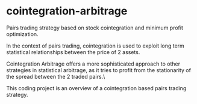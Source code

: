 # cointegration-arbitrage
Pairs trading strategy based on stock cointegration and minimum profit optimization.


In the context of pairs trading, cointegration is used to exploit long term statistical relationships between the price of 2 assets.

Cointegration Arbitrage offers a more sophisticated approach to other strategies in statistical arbitrage, as it tries to profit from the stationarity of the spread between the 2 traded pairs.\\

This coding project is an overview of a cointegration based pairs trading strategy. 

